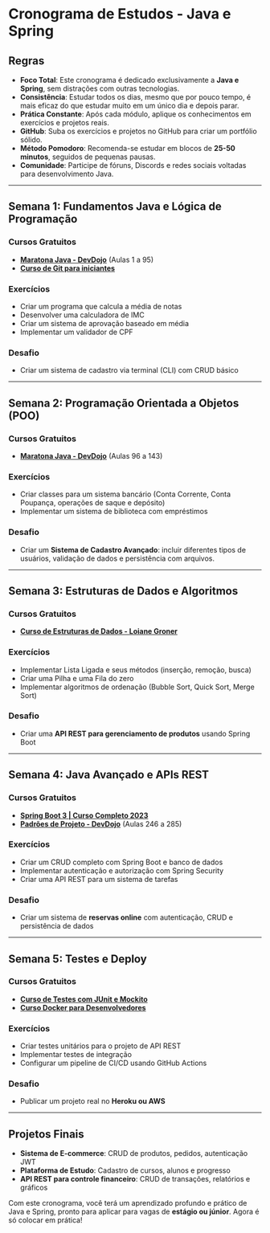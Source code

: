 # **Cronograma de Estudos - Java e Spring**

## **Regras**

- **Foco Total**: Este cronograma é dedicado exclusivamente a **Java e Spring**, sem distrações com outras tecnologias.
- **Consistência**: Estudar todos os dias, mesmo que por pouco tempo, é mais eficaz do que estudar muito em um único dia e depois parar.
- **Prática Constante**: Após cada módulo, aplique os conhecimentos em exercícios e projetos reais.
- **GitHub**: Suba os exercícios e projetos no GitHub para criar um portfólio sólido.
- **Método Pomodoro**: Recomenda-se estudar em blocos de **25-50 minutos**, seguidos de pequenas pausas.
- **Comunidade**: Participe de fóruns, Discords e redes sociais voltadas para desenvolvimento Java.

---

## **Semana 1: Fundamentos Java e Lógica de Programação**

### **Cursos Gratuitos**

- [**Maratona Java - DevDojo**](https://www.youtube.com/playlist?list=PL62G310vn6nFIsOCC0H-C2infYgwm8SWW) (Aulas 1 a 95)
- [**Curso de Git para iniciantes**](https://www.youtube.com/watch?v=8uWgM5HEdFQ)

### **Exercícios**

- Criar um programa que calcula a média de notas
- Desenvolver uma calculadora de IMC
- Criar um sistema de aprovação baseado em média
- Implementar um validador de CPF

### **Desafio**

- Criar um sistema de cadastro via terminal (CLI) com CRUD básico

---

## **Semana 2: Programação Orientada a Objetos (POO)**

### **Cursos Gratuitos**

- [**Maratona Java - DevDojo**](https://www.youtube.com/playlist?list=PL62G310vn6nFIsOCC0H-C2infYgwm8SWW) (Aulas 96 a 143)

### **Exercícios**

- Criar classes para um sistema bancário (Conta Corrente, Conta Poupança, operações de saque e depósito)
- Implementar um sistema de biblioteca com empréstimos

### **Desafio**

- Criar um **Sistema de Cadastro Avançado**: incluir diferentes tipos de usuários, validação de dados e persistência com arquivos.

---

## **Semana 3: Estruturas de Dados e Algoritmos**

### **Cursos Gratuitos**

- [**Curso de Estruturas de Dados - Loiane Groner**](https://www.youtube.com/playlist?list=PLGxZ4Rq3BOBrgumpzz-l8kFMw2DLERdxi)

### **Exercícios**

- Implementar Lista Ligada e seus métodos (inserção, remoção, busca)
- Criar uma Pilha e uma Fila do zero
- Implementar algoritmos de ordenação (Bubble Sort, Quick Sort, Merge Sort)

### **Desafio**

- Criar uma **API REST para gerenciamento de produtos** usando Spring Boot

---

## **Semana 4: Java Avançado e APIs REST**

### **Cursos Gratuitos**

- [**Spring Boot 3 | Curso Completo 2023**](https://www.youtube.com/watch?v=wlYvA2b1BWI&t=2701s)
- [**Padrões de Projeto - DevDojo**](https://www.youtube.com/playlist?list=PL62G310vn6nFIsOCC0H-C2infYgwm8SWW) (Aulas 246 a 285)

### **Exercícios**

- Criar um CRUD completo com Spring Boot e banco de dados
- Implementar autenticação e autorização com Spring Security
- Criar uma API REST para um sistema de tarefas

### **Desafio**

- Criar um sistema de **reservas online** com autenticação, CRUD e persistência de dados

---

## **Semana 5: Testes e Deploy**

### **Cursos Gratuitos**

- [**Curso de Testes com JUnit e Mockito**](https://www.youtube.com/watch?v=70xZKrU9THQ)
- [**Curso Docker para Desenvolvedores**](https://www.youtube.com/watch?v=Zt8e8kUVLmM)

### **Exercícios**

- Criar testes unitários para o projeto de API REST
- Implementar testes de integração
- Configurar um pipeline de CI/CD usando GitHub Actions

### **Desafio**

- Publicar um projeto real no **Heroku ou AWS**

---

## **Projetos Finais**

- **Sistema de E-commerce**: CRUD de produtos, pedidos, autenticação JWT
- **Plataforma de Estudo**: Cadastro de cursos, alunos e progresso
- **API REST para controle financeiro**: CRUD de transações, relatórios e gráficos

Com este cronograma, você terá um aprendizado profundo e prático de Java e Spring, pronto para aplicar para vagas de **estágio ou júnior**. Agora é só colocar em prática!